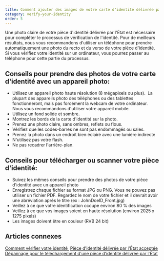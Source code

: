 ```yaml
---
title: Comment ajouter des images de votre carte d'identité délivrée par l'État
category: verify-your-identity
order: 5
---
```

Une photo claire de votre pièce d'identité délivrée par l'État est nécessaire pour compléter le processus de vérification de l'identité. Pour de meilleurs résultats, nous vous recommandons d'utiliser un téléphone pour prendre automatiquement une photo du recto et du verso de votre pièce d'identité. Si vous vérifiez votre identité sur un ordinateur, vous pourrez passer au téléphone pour cette partie du processus.

## Conseils pour prendre des photos de votre carte d'identité avec un appareil photo:

* Utilisez un appareil photo haute résolution (8 mégapixels ou plus).  La plupart des appareils photo des téléphones ou des tablettes fonctionneront, mais pas forcément la webcam de votre ordinateur. Nous vous recommandons d'utiliser votre appareil mobile.
* Utilisez un fond solide et sombre.
* Montrez les bords de la carte d'identité sur la photo.
* Prenez une photo claire, sans ombres, reflets ou flous.
* Vérifiez que les codes-barres ne sont pas endommagés ou sales.
* Prenez la photo dans un endroit bien éclairé avec une lumière indirecte 
* N'utilisez pas votre flash.
* Ne pas recadrer l'arrière-plan.

## Conseils pour télécharger ou scanner votre pièce d'identité:

* Suivez les mêmes conseils pour prendre des photos de votre pièce d'identité avec un appareil photo
* Enregistrez chaque fichier au format JPG ou PNG. Vous ne pouvez pas utiliser un fichier PDF. Regardez le nom de votre fichier et il devrait avoir une abréviation après le titre (ex : JohnDoeID_Front.jpg) 
* Veillez à ce que votre identification occupe environ 80 % des images
* Veillez à ce que vos images soient en haute résolution (environ 2025 x 1275 pixels)
* Les images doivent être en couleur (RVB 24 bit)

## Articles connexes 

[Comment vérifier votre identité ](https://login.gov/fr/help/verify-your-identity/how-to-verify-your-identity/)
[Pièce d'identité délivrée par l'État acceptée](https://login.gov/fr/help/verify-your-identity/accepted-state-issued-identification/)
[Dépannage pour le téléchargement d'une pièce d'identité délivrée par l'État](https://login.gov/fr/help/verify-your-identity/troubleshoot-uploading-your-state-issued-id/)
